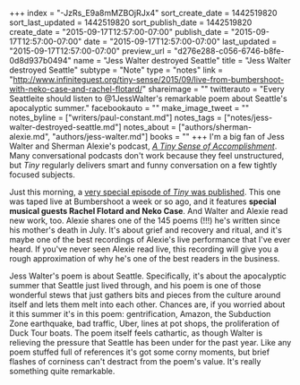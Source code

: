 +++
index = "-JzRs_E9a8mMZBOjRJx4"
sort_create_date = 1442519820
sort_last_updated = 1442519820
sort_publish_date = 1442519820
create_date = "2015-09-17T12:57:00-07:00"
publish_date = "2015-09-17T12:57:00-07:00"
date = "2015-09-17T12:57:00-07:00"
last_updated = "2015-09-17T12:57:00-07:00"
preview_url = "d276e288-c056-6746-b8fe-0d8d937b0494"
name = "Jess Walter destroyed Seattle"
title = "Jess Walter destroyed Seattle"
subtype = "Note"
type = "notes"
link = "http://www.infiniteguest.org/tiny-sense/2015/09/live-from-bumbershoot-with-neko-case-and-rachel-flotard/"
shareimage = ""
twitterauto = "Every Seattleite should listen to @1JessWalter's remarkable poem about Seattle's apocalyptic summer."
facebookauto = ""
make_image_tweet = ""
notes_byline = ["writers/paul-constant.md"]
notes_tags = ["notes/jess-walter-destroyed-seattle.md"]
notes_about = ["authors/sherman-alexie.md", "authors/jess-walter.md"]
books = ""
+++
I'm a big fan of Jess Walter and Sherman Alexie's podcast, [*A Tiny Sense of Accomplishment*](http://www.infiniteguest.org/tiny-sense/). Many conversational podcasts don't work because they feel unstructured, but *Tiny* regularly delivers smart and funny conversation on a few tightly focused subjects. 

Just this morning, a [very special episode of *Tiny* was published](http://www.infiniteguest.org/tiny-sense/2015/09/live-from-bumbershoot-with-neko-case-and-rachel-flotard/). This one was taped live at Bumbershoot a week or so ago, and it features **special musical guests Rachel Flotard and Neko Case**. And Walter and Alexie read new work, too. Alexie shares one of the 145 poems (!!!) he's written since his mother's death in July. It's about grief and recovery and ritual, and it's maybe one of the best recordings of Alexie's live performance that I've ever heard. If you've never seen Alexie read live, this recording will give you a rough approximation of why he's one of the best readers in the business.

Jess Walter's poem is about Seattle. Specifically, it's about the apocalyptic summer that Seattle just lived through, and his poem is one of those wonderful stews that just gathers bits and pieces from the culture around itself and lets them melt into each other. Chances are, if you worried about it this summer it's in this poem: gentrification, Amazon, the Subduction Zone earthquake, bad traffic, Uber, lines at pot shops, the proliferation of Duck Tour boats. The poem itself feels cathartic, as though Walter is relieving the pressure that Seattle has been under for the past year. Like any poem stuffed full of references it's got some corny moments, but brief flashes of corniness can't destract from the poem's value. It's really something quite remarkable.